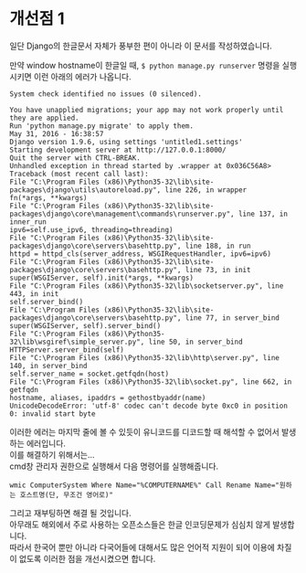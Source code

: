 # **개선점 1**

일단 Django의 한글문서 자체가 풍부한 편이 아니라 이 문서를 작성하였습니다.


만약 window hostname이 한글일 때, ```$ python manage.py runserver``` 명령을 실행 시키면 이런 아래의 에러가 나옵니다. 

~~~~
System check identified no issues (0 silenced).

You have unapplied migrations; your app may not work properly until they are applied.
Run 'python manage.py migrate' to apply them.
May 31, 2016 - 16:38:57
Django version 1.9.6, using settings 'untitled1.settings'
Starting development server at http://127.0.0.1:8000/
Quit the server with CTRL-BREAK.
Unhandled exception in thread started by .wrapper at 0x036C56A8>
Traceback (most recent call last):
File "C:\Program Files (x86)\Python35-32\lib\site-packages\django\utils\autoreload.py", line 226, in wrapper
fn(*args, **kwargs)
File "C:\Program Files (x86)\Python35-32\lib\site-packages\django\core\management\commands\runserver.py", line 137, in inner_run
ipv6=self.use_ipv6, threading=threading)
File "C:\Program Files (x86)\Python35-32\lib\site-packages\django\core\servers\basehttp.py", line 188, in run
httpd = httpd_cls(server_address, WSGIRequestHandler, ipv6=ipv6)
File "C:\Program Files (x86)\Python35-32\lib\site-packages\django\core\servers\basehttp.py", line 73, in init
super(WSGIServer, self).init(*args, **kwargs)
File "C:\Program Files (x86)\Python35-32\lib\socketserver.py", line 443, in init
self.server_bind()
File "C:\Program Files (x86)\Python35-32\lib\site-packages\django\core\servers\basehttp.py", line 77, in server_bind
super(WSGIServer, self).server_bind()
File "C:\Program Files (x86)\Python35-32\lib\wsgiref\simple_server.py", line 50, in server_bind
HTTPServer.server_bind(self)
File "C:\Program Files (x86)\Python35-32\lib\http\server.py", line 140, in server_bind
self.server_name = socket.getfqdn(host)
File "C:\Program Files (x86)\Python35-32\lib\socket.py", line 662, in getfqdn
hostname, aliases, ipaddrs = gethostbyaddr(name)
UnicodeDecodeError: 'utf-8' codec can't decode byte 0xc0 in position 0: invalid start byte
~~~~

이러한 에러는 마지막 줄에 볼 수 있듯이 유니코드를 디코드할 때 해석할 수 없어서 발생하는 에러입니다.  
이를 해결하기 위해서는...  
cmd창 관리자 권한으로 실행해서 다음 명령어를 실행해줍니다. 

~~~
wmic ComputerSystem Where Name="%COMPUTERNAME%" Call Rename Name="원하는 호스트명(단, 무조건 영어로)"
~~~~

그리고 재부팅하면 해결 될 것입니다.  
아무래도 해외에서 주로 사용하는 오픈소스들은 한글 인코딩문제가 심심치 않게 발생합니다.  
따라서 한국어 뿐만 아니라 다국어들에 대해서도 많은 언어적 지원이 되어 이용에 차질이 없도록 이러한 점을 개선시켰으면 합니다.
